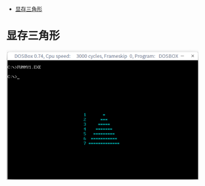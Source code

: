 
<!-- @import "[TOC]" {cmd="toc" depthFrom=1 depthTo=6 orderedList=false} -->

<!-- code_chunk_output -->

* [显存三角形](#显存三角形)

<!-- /code_chunk_output -->

# 显存三角形
![](./image/funny1.png)